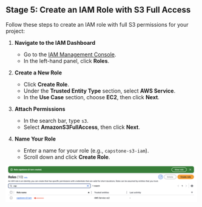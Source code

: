 ## Stage 5: Create an IAM Role with S3 Full Access

Follow these steps to create an IAM role with full S3 permissions for your project:

1. **Navigate to the IAM Dashboard**  
   - Go to the [IAM Management Console](https://console.aws.amazon.com/iam/).
   - In the left-hand panel, click **Roles**.

2. **Create a New Role**  
   - Click **Create Role**.
   - Under the **Trusted Entity Type** section, select **AWS Service**.
   - In the **Use Case** section, choose **EC2**, then click **Next**.

3. **Attach Permissions**  
   - In the search bar, type `s3`.
   - Select **AmazonS3FullAccess**, then click **Next**.

4. **Name Your Role**  
   - Enter a name for your role (e.g., `capstone-s3-iam`).
   - Scroll down and click **Create Role**.

![IAM Role Creation](imgs/9.iam_role.png)